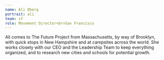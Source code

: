 ```yaml
---
name: Ali Oberg
portrait: ali
team: sf
role: Movement Director<br>San Francisco
---
```


Ali comes to The Future Project from Massachusetts, by way of Brooklyn, with quick stops in New Hampshire and at campsites across the world. She works closely with our CEO and the Leadership Team to keep everything organized, and to research new cities and schools for potential growth.